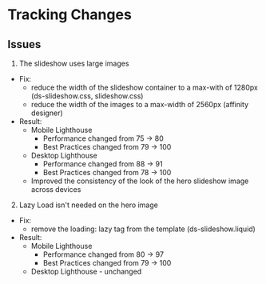 # Tracking Changes

## Issues

1. The slideshow uses large images

- Fix:
  - reduce the width of the slideshow container to a max-with of 1280px (ds-slideshow.css, slideshow.css)
  - reduce the width of the images to a max-width of 2560px (affinity designer)
- Result:
  - Mobile Lighthouse
    - Performance changed from 75 -> 80
    - Best Practices changed from 79 -> 100
  - Desktop Lighthouse
    - Performance changed from 88 -> 91
    - Best Practices changed from 78 -> 100
  - Improved the consistency of the look of the hero slideshow image across devices

2. Lazy Load isn't needed on the hero image

- Fix:
  - remove the loading: lazy tag from the template (ds-slideshow.liquid)
- Result:
  - Mobile Lighthouse
    - Performance changed from 80 -> 97
    - Best Practices changed from 79 -> 100
  - Desktop Lighthouse - unchanged
